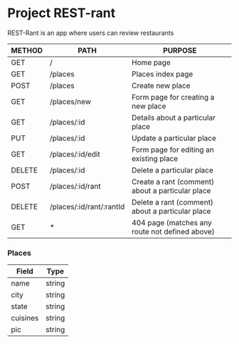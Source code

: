 # Project REST-rant

REST-Rant is an app where users can review restaurants

| METHOD |           PATH           |                     PURPOSE                      |
| ------ |   ---------------------- | ------------------------------------------------ |
|  GET   | /                        | Home page                                        |
|  GET   | /places                  | Places index page                                |
|  POST  | /places                  | Create new place                                 |
|  GET   | /places/new              | Form page for creating a new place               |
|  GET   | /places/:id              | Details about a particular place                 |
|  PUT   | /places/:id              | Update a particular place                        |
|  GET   | /places/:id/edit         | Form page for editing an existing place          |
| DELETE | /places/:id              | Delete a particular place                        |
|  POST  | /places/:id/rant         | Create a rant (comment) about a particular place |
| DELETE | /places/:id/rant/:rantId | Delete a rant (comment) about a particular place |
|  GET   | *                        | 404 page (matches any route not defined above)   |

### Places

| Field    |  Type  |
| -------- | ------ |
| name     | string |
| city     | string |
| state    | string |
| cuisines | string |
| pic      | string |